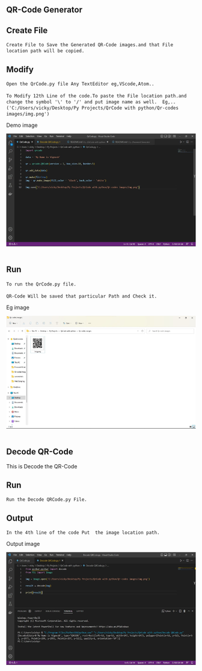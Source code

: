 ## QR-Code Generator

## Create File
```
Create File to Save the Generated QR-Code images.and that File location path will be copied. 
```
## Modify
```
Open the QrCode.py file Any TextEditor eg,VScode,Atom..

To Modify 12th Line of the code.To paste the File location path.and change the symbol '\' to '/' and put image name as well.  Eg,..('C:/Users/vicky/Desktop/Py Projects/QrCode with python/Qr-codes images/img.png')
```
Demo image<br>

<img src="Demo1.jpg" width="600" height="300"/><br><br>

## Run
```
To run the QrCode.py file.

QR-Code Will be saved that particular Path and Check it.
```
Eg image<br>

<img src="Demo2.jpg" width="600" height="300"/><br><br>

## Decode QR-Code

This is Decode the QR-Code

## Run
```
Run the Decode QRCode.py File.
```
## Output
```
In the 4th line of the code Put  the image location path.
```
Output image<br>

<img src="Demo3.jpg" width="600" height="300"/><br><br>
